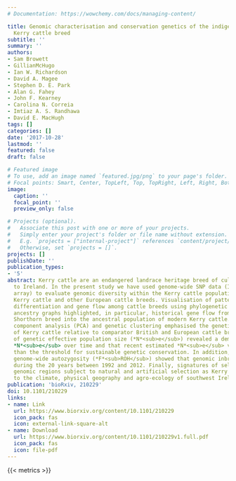 ```yaml
---
# Documentation: https://wowchemy.com/docs/managing-content/

title: Genomic characterisation and conservation genetics of the indigenous Irish
  Kerry cattle breed
subtitle: ''
summary: ''
authors:
- Sam Browett
- GillianMcHugo
- Ian W. Richardson
- David A. Magee
- Stephen D. E. Park
- Alan G. Fahey
- John F. Kearney
- Carolina N. Correia
- Imtiaz A. S. Randhawa
- David E. MacHugh
tags: []
categories: []
date: '2017-10-28'
lastmod: ''
featured: false
draft: false

# Featured image
# To use, add an image named `featured.jpg/png` to your page's folder.
# Focal points: Smart, Center, TopLeft, Top, TopRight, Left, Right, BottomLeft, Bottom, BottomRight.
image:
  caption: ''
  focal_point: ''
  preview_only: false

# Projects (optional).
#   Associate this post with one or more of your projects.
#   Simply enter your project's folder or file name without extension.
#   E.g. `projects = ["internal-project"]` references `content/project/deep-learning/index.md`.
#   Otherwise, set `projects = []`.
projects: []
publishDate: ''
publication_types:
- '5'
abstract: Kerry cattle are an endangered landrace heritage breed of cultural importance
  to Ireland. In the present study we have used genome-wide SNP data (Illumina<sup>®</sup> BovineSNP50
  array) to evaluate genomic diversity within the Kerry cattle population and between
  Kerry cattle and other European cattle breeds. Visualisation of patterns of genetic
  differentiation and gene flow among cattle breeds using phylogenetic trees with
  ancestry graphs highlighted, in particular, historical gene flow from the British
  Shorthorn breed into the ancestral population of modern Kerry cattle. Principal
  component analysis (PCA) and genetic clustering emphasised the genetic distinctiveness
  of Kerry cattle relative to comparator British and European cattle breeds. Modelling
  of genetic effective population size (*N*<sub>e</sub>) revealed a demographic trend of diminishing
  *N*<sub>e</sub> over time and that recent estimated *N*<sub>e</sub> values for the Kerry breed may be less
  than the threshold for sustainable genetic conservation. In addition, analysis of
  genome-wide autozygosity (*F*<sub>ROH</sub>) showed that genomic inbreeding has increased significantly
  during the 20 years between 1992 and 2012. Finally, signatures of selection revealed
  genomic regions subject to natural and artificial selection as Kerry cattle adapted
  to the climate, physical geography and agro-ecology of southwest Ireland.
publication: 'bioRxiv, 210229'
doi: 10.1101/210229
links:
- name: Link
  url: https://www.biorxiv.org/content/10.1101/210229
  icon_pack: fas
  icon: external-link-square-alt
- name: Download
  url: https://www.biorxiv.org/content/10.1101/210229v1.full.pdf
  icon_pack: fas
  icon: file-pdf
---
```

{{< metrics >}}